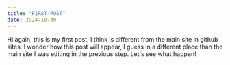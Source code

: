 ```yaml
---
title: "FIRST-POST"
date: 2024-10-30
---
```


Hi again, this is my first post, I think is different from the main site in github sites. 
I wonder how this post will appear, I guess in a different place than the main site I was editing in the previous step.
Let's see what happen!

